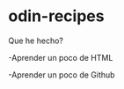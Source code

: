 <!DOCTYPE html>
# odin-recipes
<p>Que he hecho?</p>
<p>-Aprender un poco de HTML</p>
<p>-Aprender un poco de Github</p>